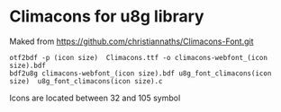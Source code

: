 # Climacons for u8g library

Maked from https://github.com/christiannaths/Climacons-Font.git

```
otf2bdf -p (icon size)  Climacons.ttf -o climacons-webfont_(icon size).bdf
bdf2u8g climacons-webfont_(icon size).bdf u8g_font_climacons(icon size)  u8g_font_climacons(icon size).c

```

Icons are located between 32 and 105 symbol